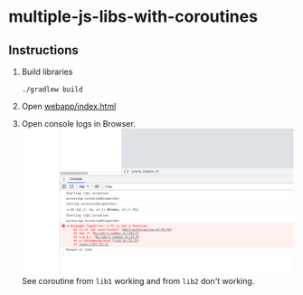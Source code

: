 # multiple-js-libs-with-coroutines

## Instructions 

1. Build libraries

    ```shell
    ./gradlew build
    ```
2. Open [webapp/index.html](webapp/index.html)

3. Open console logs in Browser.
    ![console.png](console.png)
    See coroutine from `lib1` working and from `lib2` don't working.